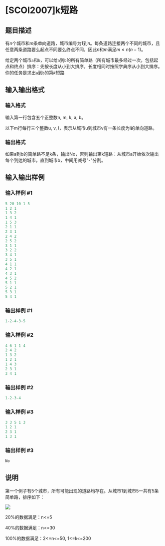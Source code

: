 # [SCOI2007]k短路

## 题目描述

有$n$个城市和$m$条单向道路，城市编号为$1$到$n$。每条道路连接两个不同的城市，且任意两条道路要么起点不同要么终点不同，因此$n$和$m$满足$m \le n(n-1)$。

给定两个城市`a`和`b`，可以给`a`到`b`的所有简单路（所有城市最多经过一次，包括起点和终点）排序：先按长度从小到大排序，长度相同时按照字典序从小到大排序。你的任务是求出`a`到`b`的第$k$短路

## 输入输出格式

### 输入格式

输入第一行包含五个正整数n, m, k, a, b。

以下m行每行三个整数u, v, l，表示从城市u到城市v有一条长度为l的单向道路。

### 输出格式

如果a到b的简单路不足k条，输出No，否则输出第k短路：从城市a开始依次输出每个到达的城市，直到城市b，中间用减号"-"分割。

## 输入输出样例

### 输入样例 #1

```cpp
5 20 10 1 5
1 2 1
1 3 2
1 4 1
1 5 3
2 1 1
2 3 1
2 4 2
2 5 2
3 1 1
3 2 2
3 4 1
3 5 1
4 1 1
4 2 1
4 3 1
4 5 2
5 1 1
5 2 1
5 3 1
5 4 1
```


### 输出样例 #1

```cpp
1-2-4-3-5
```


### 输入样例 #2

```cpp
4 6 1 1 4
2 4 2
1 3 2
1 2 1
1 4 3
2 3 1
3 4 1
```


### 输出样例 #2

```cpp
1-2-3-4
```


### 输入样例 #3

```cpp
3 3 5 1 3
1 2 1
2 3 1
1 3 1
```


### 输出样例 #3

```cpp
No
```


## 说明

第一个例子有5个城市，所有可能出现的道路均存在。从城市1到城市5一共有5条简单路，排序如下：

![](https://cdn.luogu.com.cn/upload/pic/17706.png )

20%的数据满足：n<=5

40%的数据满足：n<=30

100%的数据满足：2<=n<=50, 1<=k<=200

